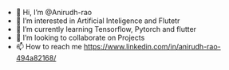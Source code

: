 - 👋 Hi, I’m @Anirudh-rao
- 👀 I’m interested in Artificial Inteligence and Flutetr
- 🌱 I’m currently learning Tensorflow, Pytorch and flutter
- 💞️ I’m looking to collaborate on Projects
- 📫 How to reach me https://www.linkedin.com/in/anirudh-rao-494a82168/

<!---
Anirudh-rao/Anirudh-rao is a ✨ special ✨ repository because its `README.md` (this file) appears on your GitHub profile.
You can click the Preview link to take a look at your changes.
--->
